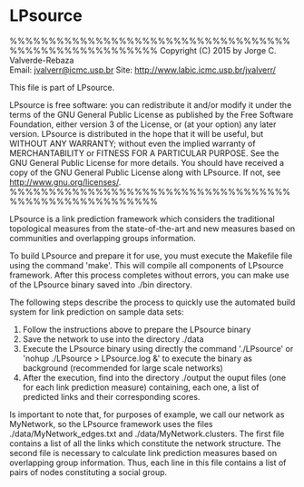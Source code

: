 # LPsource
%%%%%%%%%%%%%%%%%%%%%%%%%%%%%%%%%%%%%%%%%%%%%%%%%%%%%%%
Copyright (C) 2015 by Jorge C. Valverde-Rebaza	
Email: jvalverr@icmc.usp.br	
Site: http://www.labic.icmc.usp.br/jvalverr/	

This file is part of LPsource.

LPsource is free software: you can redistribute it and/or modify it under the terms of the GNU General Public License as published by the Free Software Foundation, either version 3 of the License, or (at your option) any later version. LPsource is distributed in the hope that it will be useful, but WITHOUT ANY WARRANTY; without even the implied warranty of MERCHANTABILITY or FITNESS FOR A PARTICULAR PURPOSE. See the GNU General Public License for more details. You should have received a copy of the GNU General Public License along with LPsource. If not, see <http://www.gnu.org/licenses/>.
%%%%%%%%%%%%%%%%%%%%%%%%%%%%%%%%%%%%%%%%%%%%%%%%%%%%%%%

LPsource is a link prediction framework which considers the traditional topological measures from the state-of-the-art and 
new measures based on communities and overlapping groups information.

To build LPsource and prepare it for use, you must execute the Makefile file using the command 'make'. This will compile 
all components of LPsource framework. After this process completes without errors, you can make use of the LPsource binary 
saved into ./bin directory.

The following steps describe the process to quickly use the automated build system for link prediction on sample data sets:

1. Follow the instructions above to prepare the LPsource binary
2. Save the network to use into the directory ./data
3. Execute the LPsource binary using directly the command './LPsource' or 'nohup ./LPsource > LPsource.log &' to execute the binary as background (recommended for large scale networks)
4. After the execution, find into the directory ./output the ouput files (one for each link prediction measure) containing, each one, a list of predicted links and their corresponding scores.

Is important to note that, for purposes of example, we call our network as MyNetwork, so the LPsource framework uses the files ./data/MyNetwork_edges.txt and ./data/MyNetwork.clusters. The first file contains a list of all the links which constitute the network structure. The second file is necessary to calculate link prediction measures based on overlapping group information. Thus, each line in this file contains a list of pairs of nodes constituting a social group.

